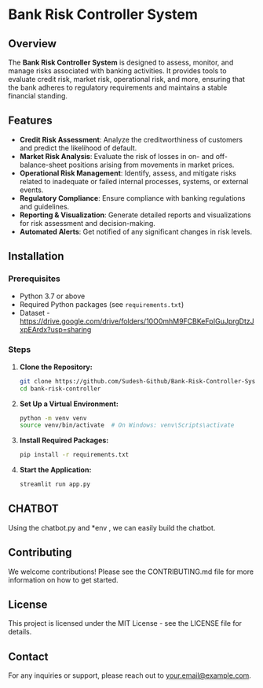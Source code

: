 # Bank Risk Controller System

## Overview

The **Bank Risk Controller System** is designed to assess, monitor, and manage risks associated with banking activities. It provides tools to evaluate credit risk, market risk, operational risk, and more, ensuring that the bank adheres to regulatory requirements and maintains a stable financial standing.

## Features

- **Credit Risk Assessment**: Analyze the creditworthiness of customers and predict the likelihood of default.
- **Market Risk Analysis**: Evaluate the risk of losses in on- and off-balance-sheet positions arising from movements in market prices.
- **Operational Risk Management**: Identify, assess, and mitigate risks related to inadequate or failed internal processes, systems, or external events.
- **Regulatory Compliance**: Ensure compliance with banking regulations and guidelines.
- **Reporting & Visualization**: Generate detailed reports and visualizations for risk assessment and decision-making.
- **Automated Alerts**: Get notified of any significant changes in risk levels.

## Installation

### Prerequisites

- Python 3.7 or above
- Required Python packages (see `requirements.txt`)
- Dataset - https://drive.google.com/drive/folders/10O0mhM9FCBKeFpIGuJprgDtzJxpEArdx?usp=sharing

### Steps

1. **Clone the Repository:**
   ```bash
   git clone https://github.com/Sudesh-Github/Bank-Risk-Controller-Systems.git
   cd bank-risk-controller
   
2. **Set Up a Virtual Environment:**
    ```bash
    python -m venv venv
    source venv/bin/activate  # On Windows: venv\Scripts\activate
   
3. **Install Required Packages:**

    ```bash
    pip install -r requirements.txt


4. **Start the Application:**

    ```bash
    streamlit run app.py 

## CHATBOT
   Using the chatbot.py and *env , we can easily build the chatbot.
   
## Contributing
  We welcome contributions! Please see the CONTRIBUTING.md file for more information on how to get started.

## License
  This project is licensed under the MIT License - see the LICENSE file for details.

## Contact
  For any inquiries or support, please reach out to your.email@example.com.
